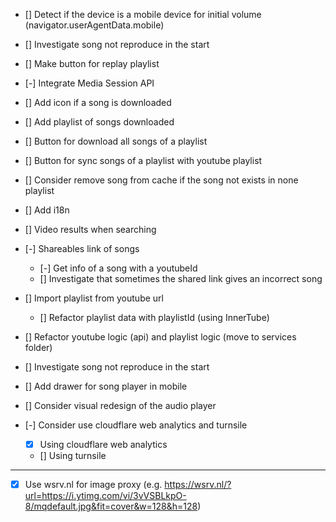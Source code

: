 - [] Detect if the device is a mobile device for initial volume (navigator.userAgentData.mobile)

- [] Investigate song not reproduce in the start

- [] Make button for replay playlist

- [-] Integrate Media Session API

- [] Add icon if a song is downloaded

- [] Add playlist of songs downloaded

- [] Button for download all songs of a playlist

- [] Button for sync songs of a playlist with youtube playlist

- [] Consider remove song from cache if the song not exists in none playlist

- [] Add i18n

- [] Video results when searching

- [-] Shareables link of songs
    - [-] Get info of a song with a youtubeId
    - [] Investigate that sometimes the shared link gives an incorrect song
      
- [] Import playlist from youtube url
    - [] Refactor playlist data with playlistId (using InnerTube)

- [] Refactor youtube logic (api) and playlist logic (move to services folder)

- [] Investigate song not reproduce in the start

- [] Add drawer for song player in mobile

- [] Consider visual redesign of the audio player



- [-] Consider use cloudflare web analytics and turnsile
    - [X] Using cloudflare web analytics
    - [] Using turnsile



----

- [X] Use wsrv.nl for image proxy (e.g. https://wsrv.nl/?url=https://i.ytimg.com/vi/3vVSBLkpO-8/mqdefault.jpg&fit=cover&w=128&h=128)